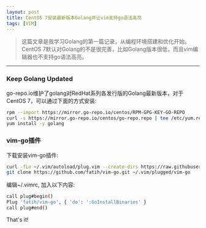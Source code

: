 ```yaml
---
layout: post
title: CentOS 7安装最新版本Golang并让vim支持go语法高亮
tags: [VIM]
---
```


> 这篇文章是我学习Golang的第一篇记录，从编程环境搭建和优化开始。CentOS 7默认对Golang的不是很完善，比如Golang版本很低，而且vim编辑器也不支持go语法高亮。

------

### Keep Golang Updated

go-repo.io维护了golang对RedHat系列各发行版的Golang最新版本，对于CentOS 7，可以通过下面的方式安装:

```bash
rpm --import https://mirror.go-repo.io/centos/RPM-GPG-KEY-GO-REPO
curl -s https://mirror.go-repo.io/centos/go-repo.repo | tee /etc/yum.repos.d/go-repo.repo
yum install -y golang
```

### vim-go插件

下载安装vim-go插件:

```bash
curl -fLo ~/.vim/autoload/plug.vim --create-dirs https://raw.githubusercontent.com/junegunn/vim-plug/master/plug.vim
git clone https://github.com/fatih/vim-go.git ~/.vim/plugged/vim-go
```

编辑~/.vimrc, 加入以下内容:

```bash
call plug#begin()
Plug 'fatih/vim-go', { 'do': ':GoInstallBinaries' }
call plug#end()
```


That's it!




